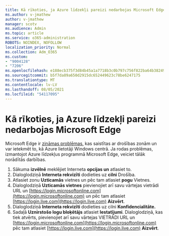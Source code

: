 ```yaml
---
title: Kā rīkoties, ja Azure līdzekļi pareizi nedarbojas Microsoft Edge
ms.author: v-jmathew
author: v-jmathew
manager: scotv
ms.audience: Admin
ms.topic: article
ms.service: o365-administration
ROBOTS: NOINDEX, NOFOLLOW
localization_priority: Normal
ms.collection: Adm_O365
ms.custom:
- "9004128"
- "7206"
ms.openlocfilehash: e188ecb375f3d84b45a1a7718b3c0b797c756f822ba64b3824976fe79c1e8298
ms.sourcegitcommit: b5f7da89a650d2915dc652449623c78be6247175
ms.translationtype: MT
ms.contentlocale: lv-LV
ms.lasthandoff: 08/05/2021
ms.locfileid: "54117095"
---
```

# <a name="what-to-do-if-azure-features-dont-work-properly-in-microsoft-edge"></a>Kā rīkoties, ja Azure līdzekļi pareizi nedarbojas Microsoft Edge

Microsoft Edge ir [zināmas problēmas,](https://go.microsoft.com/fwlink/?linkid=2140608) kas saistītas ar drošības zonām un var ietekmēt to, kā Azure lietotāji Windows centrā. Ja rodas problēmas, izmantojot Azure līdzekļus programmā Microsoft Edge, veiciet tālāk norādītās darbības.

1. Sākuma **izvēlnē** meklējiet Interneta **opcijas un** atlasiet to.
2. Dialoglodziņā **Interneta rekvizīti** dodieties uz **cilni** Drošība.
3. Atlasiet zonu **Uzticamās** vietnes un pēc tam atlasiet **pogu** Vietnes.
4. Dialoglodziņā **Uzticamās vietnes** pievienojiet arī savu vārtejas vietrādi URL un [https://login.microsoftonline.com](https://login.microsoftonline.com) un pēc tam atlasiet [https://login.live.com](https://login.live.com) **Aizvērt**.
5. Dialoglodziņā **Interneta rekvizīti** dodieties uz cilni **Konfidencialitāte.**
6. Sadaļā **Uznirstošo logu bloķētājs** atlasiet **Iestatījumi**. Dialoglodziņā, kas tiek atvērts, pievienojiet arī savu vārtejas VIETRĀDI URL un [https://login.microsoftonline.com](https://login.microsoftonline.com) pēc tam atlasiet [https://login.live.com](https://login.live.com) **Aizvērt**.
